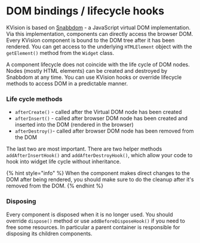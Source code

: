 # DOM bindings / lifecycle hooks

KVision is based on [Snabbdom](https://github.com/snabbdom/snabbdom) - a JavaScript virtual DOM implementation. Via this implementation, components can directly access the browser DOM. Every KVision component is bound to the DOM tree after it has been rendered. You can get access to the underlying  `HTMLElement` object with the `getElement()` method from the `Widget` class.

A component lifecycle does not coincide with the life cycle of DOM nodes. Nodes \(mostly HTML elements\) can be created and destroyed by Snabbdom at any time. You can use KVision hooks or override lifecycle methods to access DOM in a predictable manner.

### Life cycle methods

* `afterCreate()` - called after the Virtual DOM node has been created
* `afterInsert()` - called after browser DOM node has been created and inserted into the DOM \(rendered in the browser\)
* `afterDestroy()`- called after browser DOM node has been removed from the DOM

The last two are most important. There are two helper methods `addAfterInsertHook()` and `addAfterDestroyHook()`, which allow your code to hook into widget life cycle without inheritance.

{% hint style="info" %}
When the component makes direct changes to the DOM after being rendered, you should make sure to do the cleanup after it's removed from the DOM.
{% endhint %}

### Disposing

Every component is disposed when it is no longer used. You should override `dispose()` method or use `addBeforeDisposeHook()` if you need to free some resources. In particular a parent container is responsible for disposing its children components.

